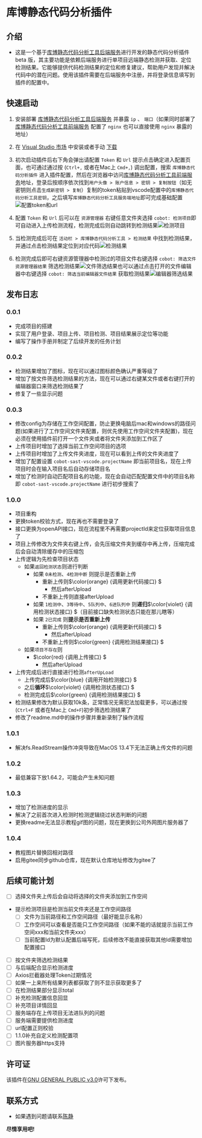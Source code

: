 # 库博静态代码分析插件

## 介绍

* 这是一个基于[库博静态代码分析工具后端服务]进行开发的静态代码分析插件 beta 版，其主要功能是依赖后端服务进行单项目远端静态检测并获取、定位检测结果。它能够提供代码检测结果的定位和修复建议，帮助用户发现并解决代码中的潜在问题。使用该插件需要在后端服务中注册，并将登录信息填写到插件的配置中。

[库博静态代码分析工具后端服务]: http://192.168.1.43:50180/cobot-sast-buss/cobot-sast-web

## 快速启动

1. 安装部署 [库博静态代码分析工具后端服务] 并暴露 `ip` 、 `端口`（如果同时部署了 [库博静态代码分析工具前端服务] 配置了 `nginx` 也可以直接使用 `nginx` 暴露的地址）

2. 在 [Visual Studio 市场] 中安装或者手动 [下载]

3. 初次启动插件后右下角会弹出请配置 `Token` 和 `Url` 提示点击确定进入配置页面，也可通过通过按 (`Ctrl+,` 或者在Mac上 `Cmd+,`) 调出配置，搜索 `库博静态代码分析插件` 进入插件配置，然后在浏览器中访问[库博静态代码分析工具前端服务]地址，登录后按顺序依次找到`用户头像 > 账户信息 > 密钥 > 复制按钮`（如无密钥则点击`生成新密钥 > 复制`）复制的token粘贴到vscode配置中的`库博静态代码分析工具密钥`，之后填写`库博静态代码分析工具服务端地址`即可完成基础配置![配置token和url](/images/config-token.GIF)

4. 配置 `Token` 和 `Url` 后可以在 `资源管理器` 右键任意文件夹选择 `cobot: 检测项目`即可自动进入上传检测流程，检测完成后则自动跳转到检测结果![检测项目](/images/check-project.GIF)

5. 当检测完成后可在 `活动栏 > 库博静态代码分析工具 > 检测结果` 中找到检测结果，并通过点击检测结果定位到对应代码![检测结果](/images/check-result-command.GIF)

6. 检测完成后即可右键资源管理器中检测过的项目文件右键选择 `cobot: 筛选文件资源管理器结果` 筛选检测结果![文件筛选结果](/images/explorer-find-result.GIF)也可以通过点击打开的文件编辑器中右键选择 `cobot: 筛选当前编辑器文件结果` 获取检测结果![编辑器筛选结果](/images/editor-find-result.GIF)

[库博静态代码分析工具前端服务]: http://192.168.1.43:50180/cobot-sast-buss/cobot-fe

[Visual Studio 市场]: https://marketplace.visualstudio.com/items?itemName=PKUSE.cobot-sast-vscode

[下载]: https://github.com/PKUSE-CN/cobot-sast-vscode/releases

<!-- ## 配置

* 通过按 (`Ctrl+,` 或者在Mac上 `Cmd+,`) 调出配置，搜索 `库博静态代码分析插件` 进入插件配置
* [ ] 配置用户名密码token
* [ ] 检测路径配置？
* [ ] 可以给个配置的代码块 -->

## 发布日志

### 0.0.1

* 完成项目的搭建
* 实现了用户登录、项目上传、项目检测、项目结果展示定位等功能
* 编写了操作手册并制定了后续开发的任务计划

### 0.0.2

* 检测结果增加了图标，现在可以通过图标颜色确认严重等级了
* 增加了按文件筛选检测结果的方法，现在可以通过右键某文件或者右键打开的编辑器窗口来筛选检测结果了
* 修复了一些显示问题

### 0.0.3

* 修改config为存储在工作空间配置，防止更换电脑后mac和windows的路径问题(如果进行了工作空间文件夹配置，则优先使用工作空间文件夹配置)，现在必须在使用插件前打开一个文件夹或者将文件夹添加到工作区了
* 上传项目时增加了选择当前工作空间项目的选项
* 上传项目时增加了上传文件夹进度，现在可以看到上传的文件夹进度了
* 增加了配置设置 `cobot-sast-vscode.projectName` 即当前项目名，现在上传项目时会在输入项目名后自动存储项目名
* 增加了检测时自动匹配项目名的功能，现在会自动匹配配置文件中的项目名称即 `cobot-sast-vscode.projectName` 进行初步搜索了

<!-- ## 操作

* 通过按 (`Ctrl+Shift+P` 或者在Mac上 `Cmd+Shift+P`) 调出控制台
* [ ] 执行 `xxx` 命令
* [ ] 配点儿录制的动图 \!\[示例图\]\(images/logo-cobot.png\) -->

### 1.0.0

* 项目重构
* 更换token校验方式，现在再也不需要登录了
* 接口更换为openAPI接口，现在流程里不再需要projectId来定位获取项目信息了
* 项目上传修改为文件夹右键上传，会先压缩文件夹到缓存中再上传，压缩完成后会自动清除缓存中的压缩包
* 上传逻辑为先检查项目状态
  * 如果`返回检测状态`则进行判断
    * 如果 `0未检测`、`4检测中断` 则提示是否重新上传
      * 重新上传则$\color{orange} {调用更新代码接口} $
        * 然后afterUpload
      * 不重新上传则直接afterUpload
    * 如果 `1检测中`、`3等待中`、`5队列中`、`6进队列中` 则**递归**$\color{violet} {调用检测状态接口} $（目前接口缺失检测状态只能在那儿瞎等）
    * 如果 `2已完成` 则**提示是否重新上传**
      * 重新上传则$\color{orange} {调用更新代码接口} $
        * 然后afterUpload
      * 不重新上传则$\color{green} {调用检测结果接口} $
  * 如果`项目不存在`则
    * $\color{red} {调用上传接口} $
      * 然后afterUpload
* 上传完成后进行直接进行检测`afterUpLoad`
  * 上传完成后$\color{blue} {调用开始检测接口} $
  * 之后**循环**$\color{violet} {调用检测状态接口} $
  * 检测完成后$\color{green} {调用检测结果接口} $
* 检测结果修改为默认获取10k条，正常情况无需犯法加载更多，可以通过按(`Ctrl+F` 或者在Mac上 `Cmd+F`)初步筛选检测结果了
* 修改了readme.md中的操作步骤并重新录制了操作流程

### 1.0.1

* 解决fs.ReadStream操作冲突导致在MacOS 13.4下无法正确上传文件的问题

### 1.0.2

* 最低兼容下放1.64.2，可能会产生未知问题

### 1.0.3

* 增加了检测进度的显示
* 解决了之前首次进入检测时检测逻辑绕过状态判断的问题
* 更换readme无法显示教程gif图的问题，现在更换到公司外网图片服务器了

### 1.0.4

* 教程图片替换回相对路径
* 启用gitee同步github仓库，现在默认仓库地址修改为gitee了

## 后续可能计划

* [ ] 选择文件夹上传后会自动将选择的文件夹添加到工作空间
* 提示检测项目是检测当前文件夹还是工作空间路径
  * [ ] 文件为当前路径和工作空间路径（最好能显示名称）
  * [ ] 工作空间可以查看是否能只工作空间路径（如果不能的话就提示当前工作空间xxx和当前文件夹xxx）
  * [ ] 当前配置Id为默认配置后端写死，后续修改不能直接获取其他Id需要增加配置接口
* [ ] 按文件夹筛选检测结果
* [ ] 与后端配合显示检测进度
* [ ] Axios拦截器处理Token过期情况
* [ ] 如果一上来所有结果列表都获取了则不显示获取更多了
* [ ] 在检测结果部分显示total
* [ ] 补充检测配置信息回显
* [ ] 补充项目详情回显
* [ ] 服务端存在上传项目无法进队列的问题
* [ ] 服务端需要提供检测进度
* [ ] url配置正则校验
* [ ] 1.1.0补充自定义检测配置项
* [ ] 图片服务器https支持

## 许可证

该插件在[GNU GENERAL PUBLIC v3.0](/LICENSE)许可下发布。

## 联系方式

* 如果遇到问题请联系[陈静](mailto:chenjing@beidasoft.com)

**尽情享用吧!**
